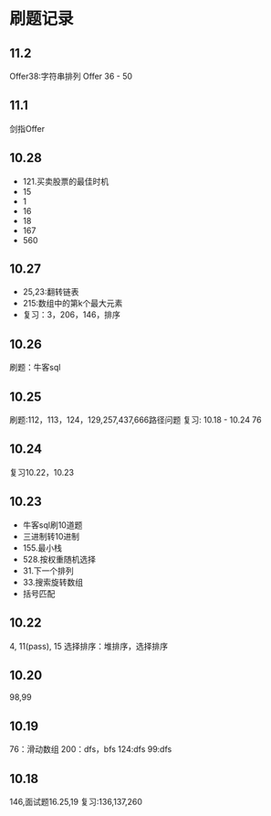 # 刷题记录 

## 11.2
Offer38:字符串排列
Offer 36 - 50
## 11.1
剑指Offer
 
## 10.28
- 121.买卖股票的最佳时机
- 15
- 1
- 16
- 18
- 167
- 560


## 10.27
- 25,23:翻转链表
- 215:数组中的第k个最大元素
- 复习：3，206，146，排序

## 10.26
刷题：牛客sql

## 10.25
刷题:112，113，124，129,257,437,666路径问题
复习: 10.18 - 10.24
76

## 10.24
复习10.22，10.23

## 10.23
- 牛客sql刷10道题
- 三进制转10进制
- 155.最小栈
- 528.按权重随机选择
- 31.下一个排列
- 33.搜索旋转数组
- 括号匹配

## 10.22
4,
11(pass),
15
选择排序：堆排序，选择排序

## 10.20
98,99
## 10.19
76：滑动数组
200：dfs，bfs
124:dfs
99:dfs
## 10.18
146,面试题16.25,19
复习:136,137,260